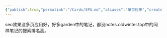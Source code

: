 ```yaml
---
{"publish":true,"permalink":"/Cards/SPA.md","aliases":"单页应用","created":"2025-02-28","modified":"2025-07-10","cssclasses":""}
---
```



seo效果没多页应用好，好多garden中的笔记，都没notes.oldwinter.top中的同样笔记的搜索排名高。
